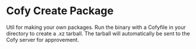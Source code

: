 # Cofy Create Package

Util for making your own packages.
Run the binary with a Cofyfile in your directory to create a .xz tarball.
The tarball will automatically be sent to the Cofy server for approvement.
